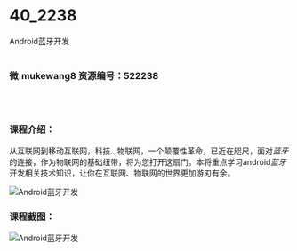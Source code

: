# 40_2238
Android蓝牙开发
<br/></br>
<h3>微:mukewang8 资源编号：522238</h3>
<br/></br>
<h3>课程介绍：</h3>
<p><span id="thread_subject"></span><span id="thread_subject">从互联网到移动互联网，科技...物联网，一个颠覆性革命，已近在咫尺，面对<em>蓝牙</em>的连接，作为物联网的基础纽带，将为您打开这扇门。本将重点学习android<em>蓝牙</em>开发相关技术知识，让你在互联网、物联网的世界更加游刃有余。</span></p>
<p><img src="https://www.ko996.com/wp-content/uploads/img/2018/04/2-66.png" alt="Android蓝牙开发"></p>
<div class="info-desc">
<h3>课程截图：</h3>
<p><img src="https://www.ko996.com/wp-content/uploads/img/2018/04/3-78.png" alt="Android蓝牙开发"></p>


			
</div>
